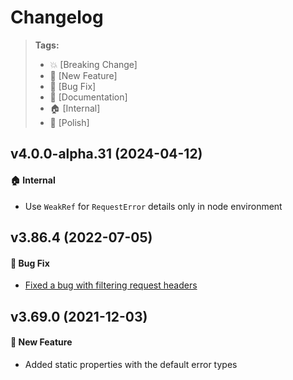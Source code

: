 Changelog
=========

> **Tags:**
> - :boom:       [Breaking Change]
> - :rocket:     [New Feature]
> - :bug:        [Bug Fix]
> - :memo:       [Documentation]
> - :house:      [Internal]
> - :nail_care:  [Polish]

## v4.0.0-alpha.31 (2024-04-12)

#### :house: Internal

* Use `WeakRef` for `RequestError` details only in node environment

## v3.86.4 (2022-07-05)

#### :bug: Bug Fix

* [Fixed a bug with filtering request headers](https://github.com/V4Fire/Core/issues/298)

## v3.69.0 (2021-12-03)

#### :rocket: New Feature

* Added static properties with the default error types
